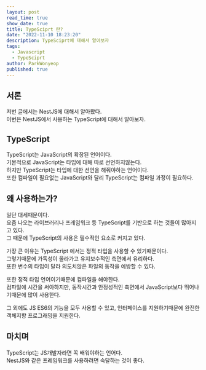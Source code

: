 ```yaml
---
layout: post
read_time: true
show_date: true
title: TypeSciprt 란?
date: "2022-11-10 18:23:20"
description: TypeSciprt에 대해서 알아보자
tags:
  - Javascript
  - TypeSciprt
author: ParkWonyeop
published: true
---
```


## 서론

저번 글에서는 NestJS에 대해서 알아봤다.  
이번은 NestJS에서 사용하는 TypeScript에 대해서 알아보자.

## TypeScript

TypeScript는 JavaScript의 확장된 언어이다.  
기본적으로 JavaScript는 타입에 대해 따로 선언하지않는다.  
하지만 TypeScript는 타입에 대한 선언을 해줘야하는 언어이다.  
또한 컴파일이 필요없는 JavaScript와 달리 TypeScript는 컴파일 과정이 필요하다.

## 왜 사용하는가?

일단 대세때문이다.  
요즘 나오는 라이브러리나 프레임워크 등 TypeScript를 기반으로 하는 것들이 많아지고 있다.  
그 때문에 TypeScript의 사용은 필수적인 요소로 커지고 있다.

가장 큰 이유는 TypeScript 에서는 정적 타입을 사용할 수 있기때문이다.  
그렇기때문에 가독성이 올라가고 유지보수적인 측면에서 유리하다.  
또한 변수의 타입이 달라 의도치않은 파일의 동작을 예방할 수 있다.

또한 정적 타입 언어이기때문에 컴파일을 해야한다.  
컴파일에 시간을 써야하지만, 동작시간과 안정성적인 측면에서 JavaScript보다 뛰어나기때문에 많이 사용한다.

그 외에도 JS ES6의 기능을 모두 사용할 수 있고, 인터페이스를 지원하기때문에 완전한 객체지향 프로그래밍을 지원한다.

## 마치며

TypeScript는 JS개발자라면 꼭 배워야하는 언어다.  
NestJS와 같은 프레임워크를 사용하려면 숙달하는 것이 좋다.

